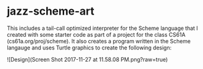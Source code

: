 # jazz-scheme-art
This includes a tail-call optimized interpreter for the Scheme language that I created with some starter code as part of a project for the class CS61A (cs61a.org/proj/scheme). It also creates a program written in the Scheme langauge and uses Turtle graphics to create the following design:


![Design](Screen Shot 2017-11-27 at 11.58.08 PM.png?raw=true)
